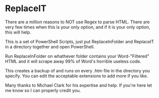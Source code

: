# ReplaceIT

There are a million reasons to NOT use Regex to parse HTML. There are very few times when this is your only option, and if it is your only option, this will help.

This is a set of PowerShell Scripts, just put ReplaceInFolder and ReplaceIT in a directory together and open PowerShell.

Run ReplaceInFolder on whathever folder contains your Word-"Filtered" HTML and it will scrape away 99% of Word's horrible useless code.

This creates a backup of and runs on every .htm file in the directory you specify. You can edit the acceptable extensions to add more if you like.

Many thanks to Michael Clark for his expertise and help. If you're here let me know so I can properly credit you.